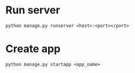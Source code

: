 # Run server
`python manage.py runserver <host>:<port></port>`
# Create app
`python manage.py startapp <app_name>`